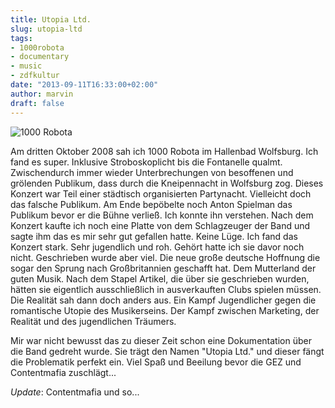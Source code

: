 ```yaml
---
title: Utopia Ltd.
slug: utopia-ltd
tags:
- 1000robota
- documentary
- music
- zdfkultur
date: "2013-09-11T16:33:00+02:00"
author: marvin
draft: false
---
```

![1000 Robota](/images/2909518270_587fddabfb_b.jpg)

Am dritten Oktober 2008 sah ich 1000 Robota im Hallenbad Wolfsburg. Ich
fand es super. Inklusive Stroboskoplicht bis die Fontanelle qualmt.
Zwischendurch immer wieder Unterbrechungen von besoffenen und grölenden
Publikum, dass durch die Kneipennacht in Wolfsburg zog. Dieses Konzert
war Teil einer städtisch organisierten Partynacht. Vielleicht doch das
falsche Publikum. Am Ende bepöbelte noch Anton Spielman das Publikum
bevor er die Bühne verließ. Ich konnte ihn verstehen. Nach dem Konzert
kaufte ich noch eine Platte von dem Schlagzeuger der Band und sagte ihm
das es mir sehr gut gefallen hatte. Keine Lüge. Ich fand das Konzert
stark. Sehr jugendlich und roh. Gehört hatte ich sie davor noch nicht.
Geschrieben wurde aber viel. Die neue große deutsche Hoffnung die sogar
den Sprung nach Großbritannien geschafft hat. Dem Mutterland der guten
Musik. Nach dem Stapel Artikel, die über sie geschrieben wurden, hätten
sie eigentlich ausschließlich in ausverkauften Clubs spielen müssen. Die
Realität sah dann doch anders aus. Ein Kampf Jugendlicher gegen die
romantische Utopie des Musikerseins. Der Kampf zwischen Marketing, der
Realität und des jugendlichen Träumers.

Mir war nicht bewusst das zu dieser Zeit schon eine Dokumentation über
die Band gedreht wurde. Sie trägt den Namen "Utopia Ltd." und dieser
fängt die Problematik perfekt ein. Viel Spaß und Beeilung bevor die GEZ
und Contentmafia zuschlägt...

_Update_: Contentmafia und so...